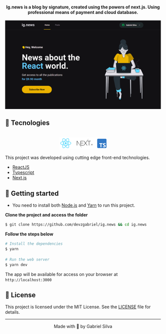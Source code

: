 <h4 align="center">
  Ig.news is a blog by signature, created using the powers of next.js. Using professional means of payment and cloud database.
</h4>

![Ig.news preview](.github/home.png)

## 🧪 Tecnologies

<div align="center">
  <br />
  <img src=".github/tech-logos.png" alt="Technologies used">
</div>

This project was developed using cutting edge front-end technologies.

- [ReactJS](https://reactjs.org/)
- [Typescript](https://www.typescriptlang.org/)
- [Next.js](https://nextjs.org/)

## 🚀 Getting started

- You need to install both [Node.js](https://nodejs.org/en/download/) and [Yarn](https://yarnpkg.com/) to run this project.

**Clone the project and access the folder**

```bash
$ git clone https://github.com/devzgabriel/ig.news && cd ig.news
```

**Follow the steps below**

```bash
# Install the dependencies
$ yarn

# Run the web server
$ yarn dev
```

The app will be available for access on your browser at `http://localhost:3000`

## 📝 License

This project is licensed under the MIT License. See the [LICENSE](LICENSE.md) file for details.

---

<p align="center">Made with 💜 by Gabriel Silva</p>
